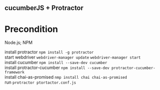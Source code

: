 ## cucumberJS + Protractor

# Precondition
Node.js;
NPM


install protractor 
`npm install -g protractor` <br />
start webdriver 
`webdriver-manager update`
`webdriver-manager start`<br />
install cucumber 
`npm install --save-dev cucumber` <br />
install protractor-cucumber 
`npm install --save-dev protractor-cucumber-framework` <br />
install chai-as-promised 
`nmp install chai chai-as-promised`<br /> 
run 
`protractor ptortactor.conf.js`<br />
